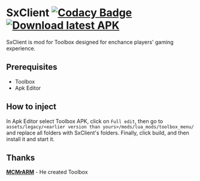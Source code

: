# SxClient [![Codacy Badge](https://img.shields.io/codacy/grade/a8c1e0a4242d4da39762bc231c2c8c48?style=for-the-badge)](https://www.codacy.com/manual/SxClient/SxClient) [![Download latest APK](https://img.shields.io/badge/Download-Latest%20APK-brightgreen?style=for-the-badge)](http://sxclient.seyz.me:8086/download)


SxClient is mod for Toolbox designed for enchance players' gaming experience.

## Prerequisites

-   Toolbox
-   Apk Editor

## How to inject

In Apk Editor select Toolbox APK, click on `Full edit`, then go to `assets/legacy/<earlier version than yours>/mods/lua_mods/toolbox_menu/` and replace all folders with SxClient's folders.
Finally, click build, and then install it and start it.

## Thanks

[**MCMrARM**](https://github.com/McMrARM)  - He created Toolbox
